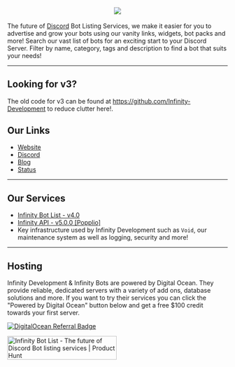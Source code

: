 <h2 align='center'>
  <a href="https://infinitybots.gg">
    <img src="https://cdn.discordapp.com/attachments/1132817220611866745/1147842039447298129/1500x500_2.jpg" />
  </a>
  <br> 
</h2>
<p>
The future of <a href="https://discord.com">Discord</a> Bot Listing Services, we make it easier for you to advertise and grow your bots using our vanity links, widgets, bot packs and more! Search our vast list of bots for an exciting start to your Discord Server. Filter by name, category, tags and description to find a bot that suits your needs!
</p>

<hr>

## Looking for v3?

The old code for v3 can be found at https://github.com/Infinity-Development to reduce clutter here!.

## Our Links

<ul>
  <li><a href="https://infinitybots.gg">Website</a></li>
  <li><a href="https://infinitybots.gg/discord">Discord</a></li>
  <li><a href="https://blog.botlist.app">Blog</a></li>
  <li><a href="https://status.botlist.site">Status</a></li>
</ul>

<hr>

<h2>
  Our Services
</h2>

<ul>
  <li><a href="https://infinitybots.gg">Infinity Bot List - v4.0</a></li>
  <li><a href="https://api.infinitybots.gg">Infinity API - v5.0.0 [Popplio]</a></li>
  <li>Key infrastructure used by Infinity Development such as <code>Void</code>, our maintenance system as well as logging, security and more!</li>
</ul>

<hr>

<h2>
  Hosting
</h2>

<p>
  Infinity Development & Infinity Bots are powered by Digital Ocean. They provide reliable, dedicated servers
  with a variety of add ons, database solutions and more. If you want to try their services you can click the "Powered by Digital Ocean" 
  button below and get a free $100 credit towards your first server.
</p>

[![DigitalOcean Referral Badge](https://web-platforms.sfo2.cdn.digitaloceanspaces.com/WWW/Badge%201.svg)](https://www.digitalocean.com/?refcode=a7f497dd62e5&utm_campaign=Referral_Invite&utm_medium=Referral_Program&utm_source=badge)

<a href="https://www.producthunt.com/posts/infinity-bot-list?utm_source=badge-featured&utm_medium=badge&utm_souce=badge-infinity&#0045;bot&#0045;list" target="_blank"><img src="https://api.producthunt.com/widgets/embed-image/v1/featured.svg?post_id=381375&theme=light" alt="Infinity&#0032;Bot&#0032;List - The&#0032;future&#0032;of&#0032;Discord&#0032;Bot&#0032;listing&#0032;services | Product Hunt" style="width: 250px; height: 54px;" width="250" height="54" /></a>
